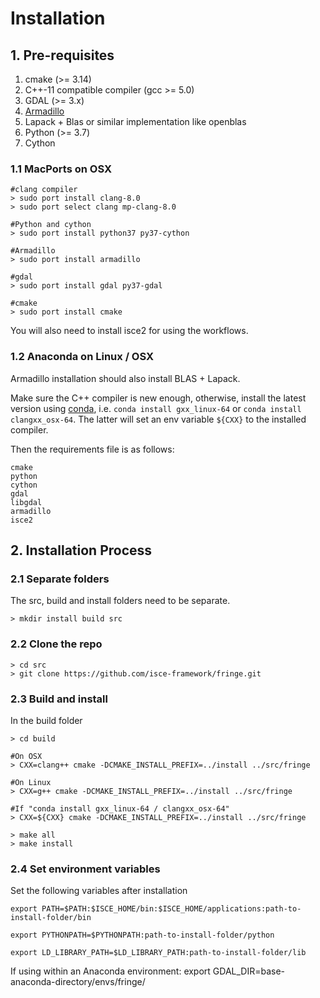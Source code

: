 # Installation

## 1. Pre-requisites

1. cmake (>= 3.14)
2. C++-11 compatible compiler (gcc >= 5.0)
3. GDAL (>= 3.x)
4. [Armadillo](http://arma.sourceforge.net/) 
5. Lapack + Blas or similar implementation like openblas
6. Python (>= 3.7)
7. Cython


### 1.1 MacPorts on OSX

```
#clang compiler
> sudo port install clang-8.0
> sudo port select clang mp-clang-8.0

#Python and cython
> sudo port install python37 py37-cython

#Armadillo
> sudo port install armadillo

#gdal
> sudo port install gdal py37-gdal

#cmake
> sudo port install cmake
```

You will also need to install isce2 for using the workflows.

### 1.2 Anaconda on Linux / OSX

Armadillo installation should also install BLAS + Lapack.

Make sure the C++ compiler is new enough, otherwise, install the latest version using [conda](https://docs.conda.io/projects/conda-build/en/latest/resources/compiler-tools.html), i.e. `conda install gxx_linux-64` or `conda install clangxx_osx-64`. The latter will set an env variable `${CXX}` to the installed compiler.

Then the requirements file is as follows:

```
cmake
python
cython
gdal
libgdal
armadillo
isce2
```

## 2. Installation Process

### 2.1 Separate folders

The src, build and install folders need to be separate.

```
> mkdir install build src
```

### 2.2 Clone the repo

```
> cd src
> git clone https://github.com/isce-framework/fringe.git
```

### 2.3 Build and install

In the build folder

```
> cd build

#On OSX
> CXX=clang++ cmake -DCMAKE_INSTALL_PREFIX=../install ../src/fringe

#On Linux
> CXX=g++ cmake -DCMAKE_INSTALL_PREFIX=../install ../src/fringe

#If "conda install gxx_linux-64 / clangxx_osx-64"
> CXX=${CXX} cmake -DCMAKE_INSTALL_PREFIX=../install ../src/fringe

> make all
> make install
```

### 2.4 Set environment variables

Set the following variables after installation

```
export PATH=$PATH:$ISCE_HOME/bin:$ISCE_HOME/applications:path-to-install-folder/bin

export PYTHONPATH=$PYTHONPATH:path-to-install-folder/python

export LD_LIBRARY_PATH=$LD_LIBRARY_PATH:path-to-install-folder/lib
```
If using within an Anaconda environment:
export GDAL_DIR=base-anaconda-directory/envs/fringe/


